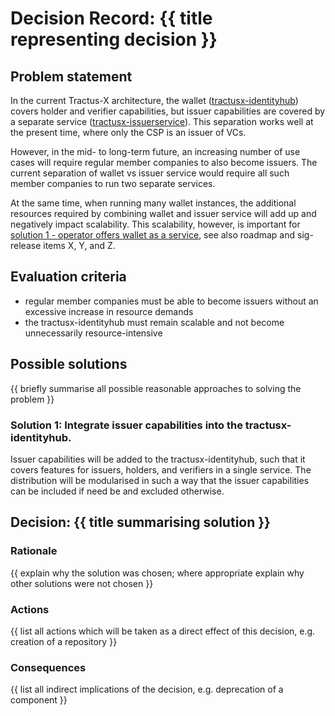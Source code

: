 <!--
#######################################################################

Tractus-X - Special Interest Group (SIG) Architecture

Copyright (c) 2025 Contributors to the Eclipse Foundation

See the NOTICE file(s) distributed with this work for additional
information regarding copyright ownership.

This work is made available under the terms of the
Creative Commons Attribution 4.0 International (CC-BY-4.0) license,
which is available at
https://creativecommons.org/licenses/by/4.0/legalcode.

SPDX-License-Identifier: CC-BY-4.0

#######################################################################
-->

# Decision Record: {{ title representing decision }}

## Problem statement

In the current Tractus-X architecture, the wallet ([tractusx-identityhub](https://github.com/eclipse-tractusx/tractusx-identityhub)) covers holder and verifier capabilities, but issuer capabilities are covered by a separate service ([tractusx-issuerservice](https://github.com/eclipse-tractusx/tractusx-issuerservice)).
This separation works well at the present time, where only the CSP is an issuer of VCs.

However, in the mid- to long-term future, an increasing number of use cases will require regular member companies to also become issuers.
The current separation of wallet vs issuer service would require all such member companies to run two separate services.

At the same time, when running many wallet instances, the additional resources required by combining wallet and issuer service will add up and negatively impact scalability.
This scalability, however, is important for [solution 1 - operator offers wallet as a service](https://github.com/catenax-eV/cx-ex-ssi/blob/main/docs/Issuance/issuance.md#solution-1-operator-offers-wallets-as-a-service), see also roadmap and sig-release items X, Y, and Z.

[//]: # (TODO: Add relevant roadmap and sig-release items.)

## Evaluation criteria

- regular member companies must be able to become issuers without an excessive increase in resource demands
- the tractusx-identityhub must remain scalable and not become unnecessarily resource-intensive

## Possible solutions

{{ briefly summarise all possible reasonable approaches to solving the problem }}

### Solution 1: Integrate issuer capabilities into the tractusx-identityhub.

Issuer capabilities will be added to the tractusx-identityhub, such that it covers features for issuers, holders, and verifiers in a single service.
The distribution will be modularised in such a way that the issuer capabilities can be included if need be and excluded otherwise.

## Decision: {{ title summarising solution }}

### Rationale

{{ explain why the solution was chosen; where appropriate explain why other solutions were not chosen }}

### Actions

{{ list all actions which will be taken as a direct effect of this decision, e.g. creation of a repository }}

### Consequences

{{ list all indirect implications of the decision, e.g. deprecation of a component }}
